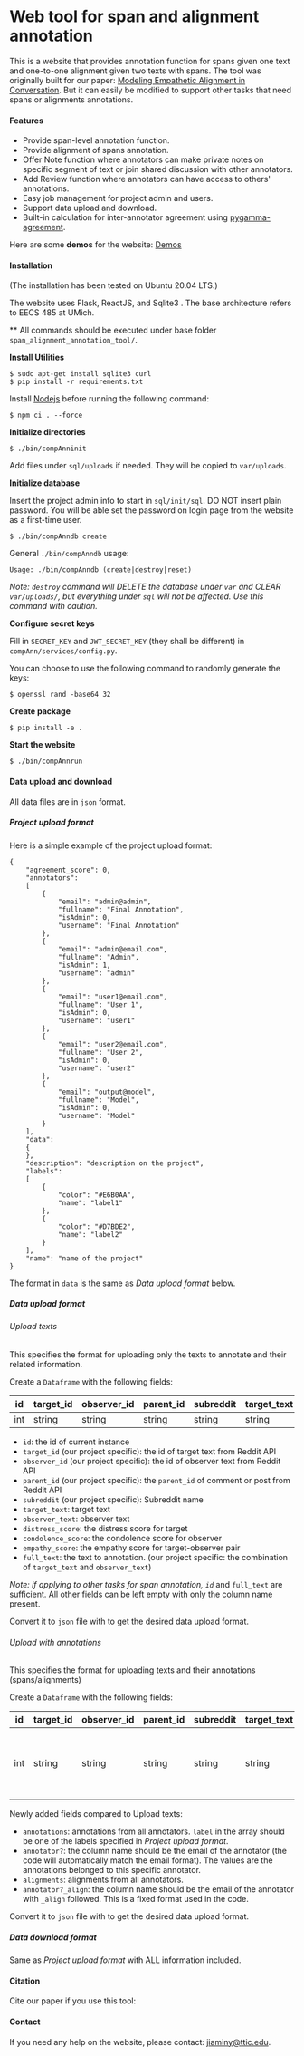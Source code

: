 # Web tool for span and alignment annotation

This is a website that provides annotation function for spans given one text and one-to-one alignment given two texts with spans. The tool was originally built for our paper: [Modeling Empathetic Alignment in Conversation](). But it can easily be modified to support other tasks that need spans or alignments annotations.

#### Features

+ Provide span-level annotation function.
+ Provide alignment of spans annotation.
+ Offer Note function where annotators can make private notes on specific segment of text or join shared discussion with other annotators.
+ Add Review function where annotators can have access to others' annotations.
+ Easy job management for project admin and users.
+ Support data upload and download.
+ Built-in calculation for inter-annotator agreement using [pygamma-agreement](https://pygamma-agreement.readthedocs.io/en/latest/).

Here are some **demos** for the website: [Demos](https://drive.google.com/drive/folders/102F-dOkJDQw_OR0Z6WSbGO26-1ccXVNk?usp=drive_link)

#### Installation

(The installation has been tested on Ubuntu 20.04 LTS.)

The website uses Flask, ReactJS, and Sqlite3 . The base architecture refers to EECS 485 at UMich.

** All commands should be executed under base folder `span_alignment_annotation_tool/`.

**Install Utilities**

```
$ sudo apt-get install sqlite3 curl
$ pip install -r requirements.txt
```

Install [Nodejs](https://nodejs.org/en) before running the following command:

```
$ npm ci . --force
```

**Initialize directories**

```
$ ./bin/compAnninit
```

Add files under `sql/uploads` if needed. They will be copied to `var/uploads`.

**Initialize database**

Insert the project admin info to start in `sql/init/sql`. DO NOT insert plain password. You will be able set the password on login page from the website as a first-time user.

```
$ ./bin/compAnndb create
```

General `./bin/compAnndb` usage:

```
Usage: ./bin/compAnndb (create|destroy|reset)
```

*Note: `destroy` command will DELETE the database under `var` and CLEAR `var/uploads/`, but everything under `sql` will not be affected. Use this command with caution.*

**Configure secret keys**

Fill in `SECRET_KEY` and `JWT_SECRET_KEY` (they shall be different) in `compAnn/services/config.py`.

You can choose to use the following command to randomly generate the keys:

```
$ openssl rand -base64 32
```

**Create package**

```
$ pip install -e .
```

**Start the website**

```
$ ./bin/compAnnrun
```

#### Data upload and download

All data files are in `json` format.

##### Project upload format

Here is a simple example of the project upload format:

```
{
    "agreement_score": 0,
    "annotators":
    [
        {
            "email": "admin@admin",
            "fullname": "Final Annotation",
            "isAdmin": 0,
            "username": "Final Annotation"
        },
        {
            "email": "admin@email.com",
            "fullname": "Admin",
            "isAdmin": 1,
            "username": "admin"
        },
        {
            "email": "user1@email.com",
            "fullname": "User 1",
            "isAdmin": 0,
            "username": "user1"
        },
        {
            "email": "user2@email.com",
            "fullname": "User 2",
            "isAdmin": 0,
            "username": "user2"
        },
        {
            "email": "output@model",
            "fullname": "Model",
            "isAdmin": 0,
            "username": "Model"
        }
    ],
    "data":
    {
    },
    "description": "description on the project",
    "labels":
    [
        {
            "color": "#E6B0AA",
            "name": "label1"
        },
        {
            "color": "#D7BDE2",
            "name": "label2"
        }
    ],
    "name": "name of the project"
}
```

The format in `data` is the same as *Data upload format* below.

##### Data upload format

###### Upload texts

This specifies the format for uploading only the texts to annotate and their related information.

Create a `Dataframe` with the following fields:

| id   | target_id | observer_id | parent_id | subreddit | target_text | observer_text | distress_score | condolence_score | empathy_score | full_text |
| ---- | --------- | ----------- | --------- | --------- | ----------- | ------------- | -------------- | ---------------- | ------------- | --------- |
| int  | string    | string      | string    | string    | string      | string        | float          | float            | float         | string    |

+ `id`: the id of current instance
+ `target_id` (our project specific): the id of target text from Reddit API
+ `observer_id` (our project specific): the id of observer text from Reddit API
+ `parent_id` (our project specific): the `parent_id` of comment or post from Reddit API
+ `subreddit` (our project specific): Subreddit name
+ `target_text`: target text
+ `observer_text`: observer text
+ `distress_score`: the distress score for target
+ `condolence_score`: the condolence score for observer
+ `empathy_score`: the empathy score for target-observer pair
+ `full_text`: the text to annotation. (our project specific: the combination of `target_text` and `observer_text`)

*Note: if applying to other tasks for span annotation, `id`* and `full_text` are sufficient. All other fields can be left empty with only the column name present. 

Convert it to `json` file with to get the desired data upload format.

###### Upload with annotations

This specifies the format for uploading texts and their annotations (spans/alignments)

Create a `Dataframe` with the following fields:

| id   | target_id | observer_id | parent_id | subreddit | target_text | observer_text | distress_score | condolence_score | empathy_score | full_text | annotations                        | annotator1                 | annotator2                 | ...  | alignments                                                   | annotator1_align                                             | annotator2_align                                             | ...  |
| ---- | --------- | ----------- | --------- | --------- | ----------- | ------------- | -------------- | ---------------- | ------------- | --------- | ---------------------------------- | -------------------------- | -------------------------- | ---- | ------------------------------------------------------------ | ------------------------------------------------------------ | ------------------------------------------------------------ | ---- |
| int  | string    | string      | string    | string    | string      | string        | float          | float            | float         | string    | [[email, start, end, label], ... ] | [[start, end, label], ...] | [[start, end, label], ...] |      | [[email, (target_start, target_end), (observer_start, observer_end)], ...] | [[(target_start, target_end), (observer_start, observer_end)], ...] | [[(target_start, target_end), (observer_start, observer_end)], ...] |      |

Newly added fields compared to Upload texts:

+ `annotations`: annotations from all annotators. `label` in the array should be one of the labels specified in *Project upload format*.
+ `annotator?`: the column name should be the email of the annotator (the code will automatically match the email format). The values are the annotations belonged to this specific annotator.
+ `alignments`: alignments from all annotators.
+ `annotator?_align`: the column name should be the email of the annotator with `_align` followed. This is a fixed format used in the code.

Convert it to `json` file with to get the desired data upload format.

##### Data download format

Same as *Project upload format* with ALL information included.

#### Citation

Cite our paper if you use this tool:

#### Contact

If you need any help on the website, please contact: jiaminy@ttic.edu.

